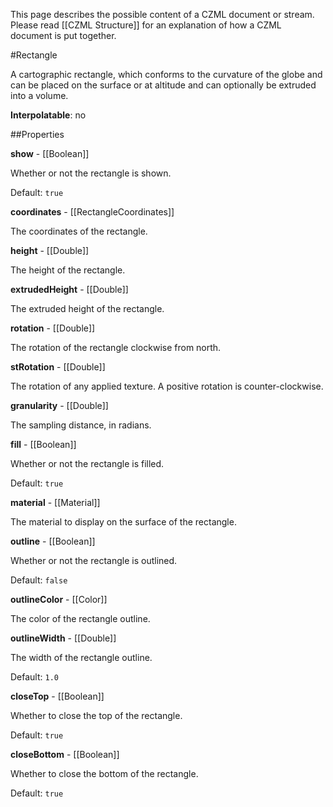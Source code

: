 This page describes the possible content of a CZML document or stream.  Please read [[CZML Structure]] for an explanation of how a CZML document is put together.

#Rectangle

A cartographic rectangle, which conforms to the curvature of the globe and can be placed on the surface or at altitude and can optionally be extruded into a volume.

**Interpolatable**: no

##Properties

**show** - [[Boolean]]

Whether or not the rectangle is shown.

Default: `true`


**coordinates** - [[RectangleCoordinates]]

The coordinates of the rectangle.


**height** - [[Double]]

The height of the rectangle.


**extrudedHeight** - [[Double]]

The extruded height of the rectangle.


**rotation** - [[Double]]

The rotation of the rectangle clockwise from north.


**stRotation** - [[Double]]

The rotation of any applied texture. A positive rotation is counter-clockwise.


**granularity** - [[Double]]

The sampling distance, in radians.


**fill** - [[Boolean]]

Whether or not the rectangle is filled.

Default: `true`


**material** - [[Material]]

The material to display on the surface of the rectangle.


**outline** - [[Boolean]]

Whether or not the rectangle is outlined.

Default: `false`


**outlineColor** - [[Color]]

The color of the rectangle outline.


**outlineWidth** - [[Double]]

The width of the rectangle outline.

Default: `1.0`


**closeTop** - [[Boolean]]

Whether to close the top of the rectangle.

Default: `true`


**closeBottom** - [[Boolean]]

Whether to close the bottom of the rectangle.

Default: `true`


